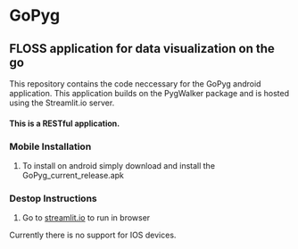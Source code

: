 # GoPyg
## FLOSS application for data visualization on the go

This repository contains the code neccessary for the GoPyg android application.
This application builds on the PygWalker package and is hosted using the Streamlit.io server.
#### This is a RESTful application.

### Mobile Installation
  1. To install on android simply download and install the GoPyg_current_release.apk

### Destop Instructions
  1. Go to [streamlit.io](https://gopyg1.streamlit.app/) to run in browser


Currently there is no support for IOS devices.
